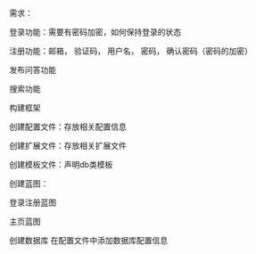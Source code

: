 需求：

登录功能：需要有密码加密，如何保持登录的状态

注册功能：邮箱， 验证码， 用户名， 密码， 确认密码（密码的加密）

发布问答功能

搜索功能



构建框架

创建配置文件：存放相关配置信息 

创建扩展文件：存放相关扩展文件

创建模板文件：声明db类模板

创建蓝图：

登录注册蓝图

主页蓝图



创建数据库
在配置文件中添加数据库配置信息









